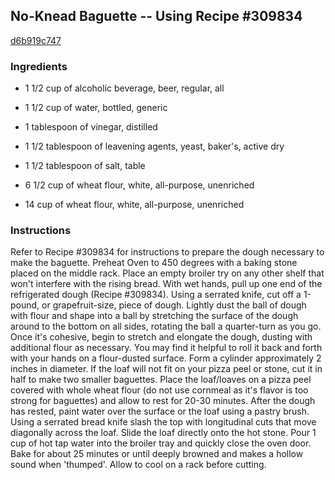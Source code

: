 ## No-Knead Baguette -- Using Recipe #309834

[d6b919c747](http://www.food.com/recipe/no-knead-baguette-using-recipe-309834-317472)

### Ingredients

 - 1 1/2 cup of alcoholic beverage, beer, regular, all

 - 1 1/2 cup of water, bottled, generic

 - 1 tablespoon of vinegar, distilled

 - 1 1/2 tablespoon of leavening agents, yeast, baker's, active dry

 - 1 1/2 tablespoon of salt, table

 - 6 1/2 cup of wheat flour, white, all-purpose, unenriched

 - 14 cup of wheat flour, white, all-purpose, unenriched

### Instructions

Refer to Recipe #309834 for instructions to prepare the dough necessary to make the baguette. Preheat Oven to 450 degrees with a baking stone placed on the middle rack. Place an empty broiler try on any other shelf that won't interfere with the rising bread. With wet hands, pull up one end of the refrigerated dough (Recipe #309834). Using a serrated knife, cut off a 1-pound, or grapefruit-size, piece of dough. Lightly dust the ball of dough with flour and shape into a ball by stretching the surface of the dough around to the bottom on all sides, rotating the ball a quarter-turn as you go. Once it's cohesive, begin to stretch and elongate the dough, dusting with additional flour as necessary. You may find it helpful to roll it back and forth with your hands on a flour-dusted surface. Form a cylinder approximately 2 inches in diameter. If the loaf will not fit on your pizza peel or stone, cut it in half to make two smaller baguettes. Place the loaf/loaves on a pizza peel covered with whole wheat flour (do not use cornmeal as it's flavor is too strong for baguettes) and allow to rest for 20-30 minutes. After the dough has rested, paint water over the surface or the loaf using a pastry brush. Using a serrated bread knife slash the top with longitudinal cuts that move diagonally across the loaf. Slide the loaf directly onto the hot stone. Pour 1 cup of hot tap water into the broiler tray and quickly close the oven door. Bake for about 25 minutes or until deeply browned and makes a hollow sound when 'thumped'. Allow to cool on a rack before cutting.